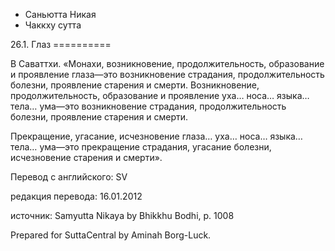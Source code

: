 









* Саньютта Никая
* Чаккху сутта


26\.1\. Глаз
\=\=\=\=\=\=\=\=\=\=



В Саваттхи\. «Монахи, возникновение, продолжительность, образование и проявление глаза—это возникновение страдания, продолжительность болезни, проявление старения и смерти\. Возникновение, продолжительность, образование и проявление уха… носа… языка… тела… ума—это возникновение страдания, продолжительность болезни, проявление старения и смерти\.


Прекращение, угасание, исчезновение глаза… уха… носа… языка… тела… ума—это прекращение страдания, угасание болезни, исчезновение старения и смерти»\.



Перевод с английского: SV


редакция перевода: 16\.01\.2012


источник: Samyutta Nikaya by Bhikkhu Bodhi, p\. 1008


Prepared for SuttaCentral by Aminah Borg\-Luck\.






